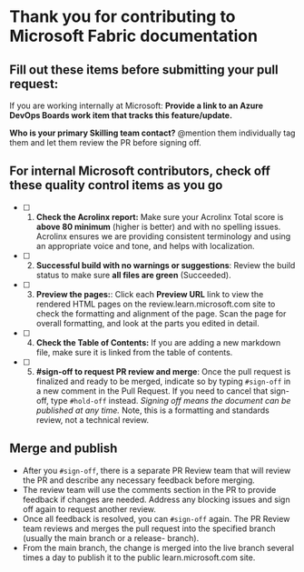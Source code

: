 # Thank you for contributing to Microsoft Fabric documentation

## Fill out these items before submitting your pull request:

If you are working internally at Microsoft:
**Provide a link to an Azure DevOps Boards work item that tracks this feature/update.**

>
>

**Who is your primary Skilling team contact?** \@mention them individually tag them and let them review the PR before signing off.

>
>

## For internal Microsoft contributors, check off these quality control items as you go

- [ ] 1. **Check the Acrolinx report:** Make sure your Acrolinx Total score is **above 80 minimum** (higher is better) and with no spelling issues. Acrolinx ensures we are providing consistent terminology and using an appropriate voice and tone, and helps with localization.

- [ ] 2. **Successful build with no warnings or suggestions**: Review the build status to make sure **all files are green** (Succeeded).

- [ ] 3. **Preview the pages:**: Click each **Preview URL** link to view the rendered HTML pages on the review.learn.microsoft.com site to check the formatting and alignment of the page. Scan the page for overall formatting, and look at the parts you edited in detail.

- [ ] 4. **Check the Table of Contents:** If you are adding a new markdown file, make sure it is linked from the table of contents.

- [ ] 5. **#sign-off to request PR review and merge**: Once the pull request is finalized and ready to be merged, indicate so by typing `#sign-off` in a new comment in the Pull Request. If you need to cancel that sign-off, type `#hold-off` instead. *Signing off means the document can be published at any time.* Note, this is a formatting and standards review, not a technical review.

## Merge and publish
- After you `#sign-off`, there is a separate PR Review team that will review the PR and describe any necessary feedback before merging. 
- The review team will use the comments section in the PR to provide feedback if changes are needed. Address any blocking issues and sign off again to request another review.
- Once all feedback is resolved, you can `#sign-off` again. The PR Review team reviews and merges the pull request into the specified branch (usually the main branch or a release- branch).
- From the main branch, the change is merged into the live branch several times a day to publish it to the public learn.microsoft.com site.
